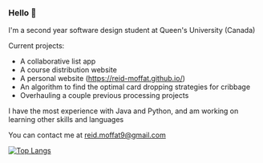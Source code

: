 ### Hello 👋

I'm a second year software design student at Queen's University (Canada)

Current projects:
* A collaborative list app
* A course distribution website
* A personal website (https://reid-moffat.github.io/)
* An algorithm to find the optimal card dropping strategies for cribbage
* Overhauling a couple previous processing projects

I have the most experience with Java and Python, and am working on learning other skills and languages

You can contact me at reid.moffat9@gmail.com

[![Top Langs](https://github-readme-stats.vercel.app/api/top-langs/?username=reid-moffat&layout=compact)](https://github.com/anuraghazra/github-readme-stats)

<!--
**reid-moffat/reid-moffat** is a ✨ _special_ ✨ repository because its `README.md` (this file) appears on your GitHub profile.

Here are some ideas to get you started:

- 🔭 I’m currently working on ...
- 🌱 I’m currently learning ...
- 👯 I’m looking to collaborate on ...
- 🤔 I’m looking for help with ...
- 💬 Ask me about ...
- 📫 How to reach me: ...
- 😄 Pronouns: ...
- ⚡ Fun fact: ...
-->
